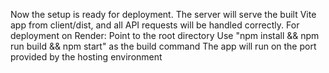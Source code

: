 Now the setup is ready for deployment. The server will serve the built Vite app from client/dist, and all API requests will be handled correctly.
For deployment on Render:
Point to the root directory
Use "npm install && npm run build && npm start" as the build command
The app will run on the port provided by the hosting environment